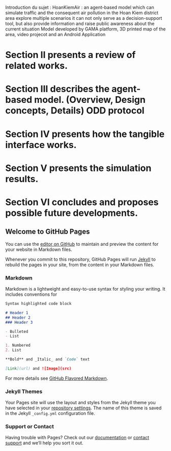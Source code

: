 Introduction du sujet : HoanKiemAir : an agent-based model which can simulate traffic and the consequent air pollution in the Hoan Kiem district area
explore multiple scenarios
it can not only serve as a decision-support tool, but also provide information and raise public awareness about the current situation
Model developed by GAMA platform, 3D printed map of the area, video projecot and an Android Application
<h1>Section II presents a review of related works.</h1>
<h1>Section III describes the agent-based model. (Overview, Design concepts, Details) ODD protocol</h1>
<h1>Section IV presents how the tangible interface works.</h1>
<h1>Section V presents the simulation results.</h1>
<h1>Section VI concludes and proposes possible future developments.</h1>


## Welcome to GitHub Pages

You can use the [editor on GitHub](https://github.com/Julien-Thuillier/HoanKiemAir/edit/main/README.md) to maintain and preview the content for your website in Markdown files.

Whenever you commit to this repository, GitHub Pages will run [Jekyll](https://jekyllrb.com/) to rebuild the pages in your site, from the content in your Markdown files.

### Markdown

Markdown is a lightweight and easy-to-use syntax for styling your writing. It includes conventions for

```markdown
Syntax highlighted code block

# Header 1
## Header 2
### Header 3

- Bulleted
- List

1. Numbered
2. List

**Bold** and _Italic_ and `Code` text

[Link](url) and ![Image](src)
```

For more details see [GitHub Flavored Markdown](https://guides.github.com/features/mastering-markdown/).

### Jekyll Themes

Your Pages site will use the layout and styles from the Jekyll theme you have selected in your [repository settings](https://github.com/Julien-Thuillier/HoanKiemAir/settings/pages). The name of this theme is saved in the Jekyll `_config.yml` configuration file.

### Support or Contact

Having trouble with Pages? Check out our [documentation](https://docs.github.com/categories/github-pages-basics/) or [contact support](https://support.github.com/contact) and we’ll help you sort it out.
